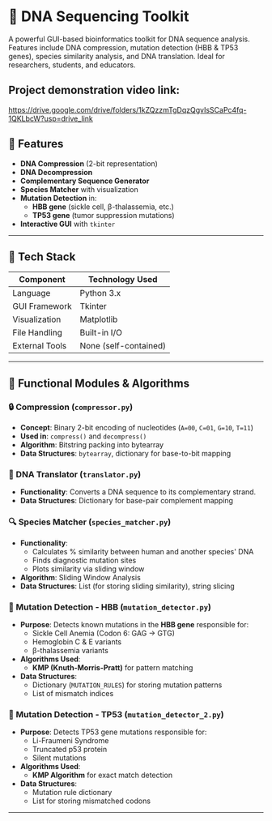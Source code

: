 # 🧬 DNA Sequencing Toolkit

A powerful GUI-based bioinformatics toolkit for DNA sequence analysis. Features include DNA compression, mutation detection (HBB & TP53 genes), species similarity analysis, and DNA translation. Ideal for researchers, students, and educators.

## Project demonstration video link:  
https://drive.google.com/drive/folders/1kZQzzmTgDqzQgvIsSCaPc4fq-1QKLbcW?usp=drive_link

## 🚀 Features

- **DNA Compression** (2-bit representation)
- **DNA Decompression**
- **Complementary Sequence Generator**
- **Species Matcher** with visualization
- **Mutation Detection** in:
  - **HBB gene** (sickle cell, β-thalassemia, etc.)
  - **TP53 gene** (tumor suppression mutations)
- **Interactive GUI** with `tkinter`

---

## 🧰 Tech Stack

| Component         | Technology Used |
|------------------|-----------------|
| Language          | Python 3.x |
| GUI Framework     | Tkinter |
| Visualization     | Matplotlib |
| File Handling     | Built-in I/O |
| External Tools    | None (self-contained) |

---

## 🧠 Functional Modules & Algorithms

### 🔒 Compression (`compressor.py`)
- **Concept**: Binary 2-bit encoding of nucleotides (`A=00`, `C=01`, `G=10`, `T=11`)
- **Used in**: `compress()` and `decompress()`
- **Algorithm**: Bitstring packing into bytearray
- **Data Structures**: `bytearray`, dictionary for base-to-bit mapping

### 🧬 DNA Translator (`translator.py`)
- **Functionality**: Converts a DNA sequence to its complementary strand.
- **Data Structures**: Dictionary for base-pair complement mapping

### 🔍 Species Matcher (`species_matcher.py`)
- **Functionality**: 
  - Calculates % similarity between human and another species' DNA
  - Finds diagnostic mutation sites
  - Plots similarity via sliding window
- **Algorithm**: Sliding Window Analysis
- **Data Structures**: List (for storing sliding similarity), string slicing

### 🧪 Mutation Detection - HBB (`mutation_detector.py`)
- **Purpose**: Detects known mutations in the **HBB gene** responsible for:
  - Sickle Cell Anemia (Codon 6: GAG → GTG)
  - Hemoglobin C & E variants
  - β-thalassemia variants
- **Algorithms Used**:
  - **KMP (Knuth-Morris-Pratt)** for pattern matching
- **Data Structures**:
  - Dictionary (`MUTATION_RULES`) for storing mutation patterns
  - List of mismatch indices

### 🧪 Mutation Detection - TP53 (`mutation_detector_2.py`)
- **Purpose**: Detects TP53 gene mutations responsible for:
  - Li-Fraumeni Syndrome
  - Truncated p53 protein
  - Silent mutations
- **Algorithms Used**:
  - **KMP Algorithm** for exact match detection
- **Data Structures**:
  - Mutation rule dictionary
  - List for storing mismatched codons

---

